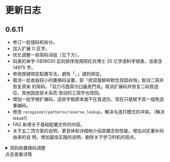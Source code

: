 # 更新日志

## 0.6.11

- 修订一批错码和拆分。
- 加入扩展 G 区字。
- 优化调整一些简码词组（见下方）。
- 码表的单字 GB18030 区的排序改用邢红兵博士 25 亿字语料字频表，该表含 14975 字。
- 修改按键绑定配置写法，避免「,.」键的绑定。
- 取消一批收益较小的置换码设置，即「统双屋醉碎默忧叔固尚悄」取消二简并恢复原来
的简码，「羽刀弓酉頁巾臼齒見門鳥」取消扩展码并恢复二码首选位，其他因连锁关系而
改动的三简字也改回。
- 增加一批字根扩展码，这些字根原本就不在首选位，现在只是赋予其一组免选重编码。
- 修改 `recoginzer/patterns/reverse_lookup`，解决与连打模式的冲突。（解决
issue1）
- FAQ 新增关于基础配置文件的内容。
- 关于五二顶方案的说明，更具体和详细地介绍其概念和性能，增加对区重补码由来的说
明，增加最佳实践的说明，删除关于学习时机的观点。

<details>
  <summary>简码和置换码调整</br>点击查看详情</summary>

```
-我就	p
+生活	p
-得很	s
+包括	s
-家里	w
+应该	w
-道理	x
+关系	x
-没事	z
+认为	z
-统	cy
+羽	cy
-双	dd
+刀	dd
-屋	dg
+弓	dg
-醉	ey
+酉	ey
-碎	gy
+頁	gy
-叔	lc
+齒	lc
-默	mj
+巾	mj
-固	nj
+見	nj
-尚	nm
+門	nm
-吴	of
+呀	of
-忧	uj
+臼	uj
-悄	un
+鳥	un
-以往	cs
+纪律	cs
-功能	ia
+才能	ia
-上路	lo
+鉴别	lo
-外出	qa
+写出	qa
-风味	qo
+名叫	qo
-行业	sl
+彼此	sl
-容易	wk
+家里	wk
-应该	wz
+广泛	wz
-关系	xp
+首先	xp
-参考资料	aj
+马克思	aj
-及格	aw
+及其	aw
-随时随地	bk
+那时候	bk
-约为	cs
+约束	cs
-截至	ef
+现成的	ef
-醉酒	ey
+玩意儿	ey
-指南	fv
+批评	fv
-更新	gk
+更加	gk
-薪酬	hy
+共产党	hy
-功效	ic
+功能	ic
-杜绝	ij
+想起来	ij
-显示	kl
+显著	kl
-削减	ns
+削弱	ns
-呼吁	op
+呼吸	op
-跑马	os
+跑到	os
-跳梁小丑	oz
+中学生	oz
-包括	sd
+包含	sd
-仆人	tl
+侦察	tl
-会员	ue
+情感	ue
-惧怕	un
+悄悄	un
-容量	wu
+容易	wu
-精神	xw
+精神	xe
-首先	xt
+道理	xt
-善用	xx
+善于	xx
-认为	zu
+认识	zu
-陼	bjk
+畫	bjk
+统	cyv
+双	ddo
+屋	dga
+醉	eye
-磖	gcu
+匹	gcu
+碎	gyu
-蓿	hwg
+蘑	hwg
-桧	iue
+栓	iue
+叔	lcd
+默	mjq
-骷	njg
+固	njg
-敞	nmo
+尚	nmo
-呕	oft
+啦	ofy
-鱮	qug
+悄	uns
-羽	cyv
-刀	ddo
-弓	dga
-酉	eye
-頁	gyu
-齒	lcd
-巾	mjq
-見	njgw
-門	nmov
-臼	ujo
+卩	aefm
+厶	aii
+爿	app
+糸	avei
+廴	bdg
+阝	bvfu
+纟	cjoj
+韋	dwzu
+镸	ecug
+扌	fvkv
+丌	hjvq
+艹	hvjq
+朩	iuez
+爾	jegz
+丂	jkb
+刂	lda
+虍	lhi
+罒	mwf
+鬥	ndfq
+囗	nwi
+	ozo
+钅	pjic
+牜	pnh
+饣	qiv
+灬	shkv
+彳	srn
+勹	suez
+乂	tigu
+㐅	tigu
+亻	tvi
+僉	uqd
+忄	uvi
+犭	vqdo
+豸	vzu
+衤	wig
+礻	wsfs
+冫	xsld
+為	xwbm
+辶	zdjy
+氵	zvov
```
</details>
